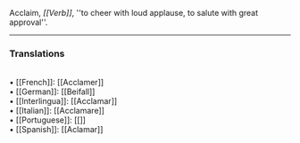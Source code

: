 Acclaim, <i>[[Verb]]</i>, ''to cheer with loud applause, to salute with great approval''.
<HR> <P> <H3>Translations</H3>
<BR>• [[French]]: [[Acclamer]]
<BR>• [[German]]: [[Beifall]]
<BR>• [[Interlingua]]: [[Acclamar]]
<BR>• [[Italian]]: [[Acclamare]]
<BR>• [[Portuguese]]: [[]]
<BR>• [[Spanish]]: [[Aclamar]]
<BR>